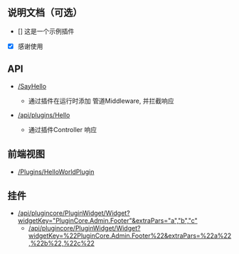﻿## 说明文档（可选）

- [] 这是一个示例插件
- [x] 感谢使用

## API

- [/SayHello](/SayHello)
  - 通过插件在运行时添加 管道Middleware, 并拦截响应

- [/api/plugins/Hello](/api/plugins/Hello)
  - 通过插件Controller 响应

## 前端视图

- [/Plugins/HelloWorldPlugin](/Plugins/HelloWorldPlugin)

## 挂件

- [/api/plugincore/PluginWidget/Widget?widgetKey="PluginCore.Admin.Footer"&extraPars="a","b","c"](/api/plugincore/PluginWidget/Widget?widgetKey="PluginCore.Admin.Footer"&extraPars="a","b","c")
  - [/api/plugincore/PluginWidget/Widget?widgetKey=%22PluginCore.Admin.Footer%22&extraPars=%22a%22,%22b%22,%22c%22](/api/plugincore/PluginWidget/Widget?widgetKey=%22PluginCore.Admin.Footer%22&extraPars=%22a%22,%22b%22,%22c%22)